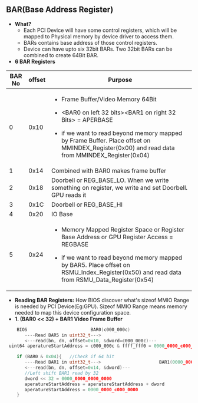 ## BAR(Base Address Register)
- **What?**
  - Each PCI Device will have some control registers, which will be mapped to Physical memory by device driver to access them.
  - BARs contains base address of those control registers.
  - Device can have upto six 32bit BARs. Two 32bit BARs can be combined to create 64Bit BAR.
- **6 BAR Registers**

|BAR No|offset|Purpose|
|---|---|---|
|0|0x10|<ul><li>Frame Buffer/Video Memory 64Bit</li></ul><ul><li><BAR0 on left 32 bits><BAR1 on right 32 Bits> = APERBASE </li></ul><ul><li>if we want to read beyond memory mapped by Frame Buffer. Place offset on MMINDEX_Register(0x00) and read data from MMINDEX_Register(0x04)</li></ul>|
|1|0x14|Combined with BAR0 makes frame buffer|
|2|0x18|Doorbell or REG_BASE_LO. When we write something on register, we write and set Doorbell. GPU reads it|
|3|0x1C|Doorbell or REG_BASE_HI|
|4|0x20|IO Base|
|5|0x24|<ul><li>Memory Mapped Register Space or Register Base Address or GPU Register Access = REGBASE</li></ul><ul><li>if we want to read beyond memory mapped by BAR5. Place offset on RSMU_Index_Register(0x50) and read data from RSMU_Data_Register(0x54)</li></ul>|

- **Reading BAR Registers:** How BIOS discover what's sizeof MMIO Range is needed by PCI Device(Eg:GPU). Sizeof MMIO Range means memory needed to map this device configuration space.
- **1. (BAR0 << 32) + BAR1 Video Frame Buffer**
```c
    BIOS						BAR0(c000_000c)
       ----Read BAR5 in uint32_t--->
       <---read(bn, dn, offset=0x10, &dword=c000_000c)---
 uint64 aperatureStartAddress = c000_000c & ffff_fff0 = 0000_0000_c000_0000

    if (BAR0 & 0x04){   //Check if 64 bit
       ----Read BAR1 in uint32_t--->                      BAR1(0000_0000)
       <---read(bn, dn, offset=0x14, &dword)---
       //Left shift BAR1 read by 32
       dword << 32 = 0000_0000_0000_0000
       aperatureStartAddress = aperatureStartAddress + dword
       aperatureStartAddress = 0000_0000_c000_0000
    }
```
